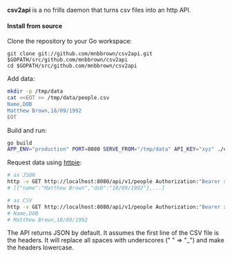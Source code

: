 
**csv2api** is a no frills daemon that turns csv files into an http API.

#### Install from source

Clone the repository to your Go workspace:

```
git clone git://github.com/mnbbrown/csv2api.git $GOPATH/src/github.com/mnbbrown/csv2api
cd $GOPATH/src/github.com/mnbbrown/csv2api
```

Add data:
```sh
mkdir -p /tmp/data
cat <<EOT >> /tmp/data/people.csv
Name,DOB
Matthew Brown,18/09/1992
EOT
```

Build and run:

```sh
go build
APP_ENV="production" PORT=8080 SERVE_FROM="/tmp/data" API_KEY="xyz" ./csv2api
```

Request data using [httpie](http://httpie.org):

```sh
# as JSON
http -v GET http://localhost:8080/api/v1/people Authorization:"Bearer xyz"
# [{"name":"Matthew Brown","dob":"18/09/1992"},...]

# as CSV
http -v GET http://localhost:8080/api/v1/people Authorization:"Bearer xyz" Accept:text/csv
# Name,DOB
# Matthew Brown,18/09/1992
```

The API returns JSON by default. It assumes the first line of the CSV file is the headers. It will replace all spaces with underscores (" " => "_") and make the headers lowercase.
